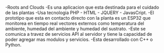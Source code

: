 -Roots and Clouds
-Es una aplicacion que esta destinada para el cuidado de las plantas
-Usa tecnologia PHP - HTML - JQUERY - JavasCript.
-El prototipo que esta en contacto directo con la planta es un ESP32 que 
monitorea en tiempo real vectores externos como temperatura del ambiente,
humedad del ambiente y humedad del sustrato.
-Este se comunica a travez de servicios API al servidor y tiene la capacidad
de poder agregar mas modulos y servicios.
-Esta desarrollado con C++ o Python.
